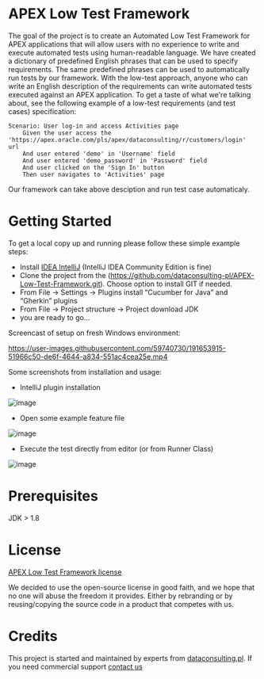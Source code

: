 # APEX Low Test Framework

The goal of the project is to create an Automated Low Test Framework for APEX applications that will allow users with no experience to write and execute automated tests using human-readable language. We have created a dictionary of predefined English phrases that can be used to specify requirements. The same predefined phrases can be used to automatically run tests by our framework. With the low-test approach, anyone who can write an English description of the requirements can write automated tests executed against an APEX application. To get a taste of what we're talking about, see the following example of a low-test requirements (and test cases) specification:

```
Scenario: User log-in and access Activities page
    Given the user access the 'https://apex.oracle.com/pls/apex/dataconsulting/r/customers/login' url
    And user entered 'demo' in 'Username' field
    And user entered 'demo_password' in 'Password' field
    And user clicked on the 'Sign In' button
    Then user navigates to 'Activities' page
```

Our framework can take above desciption and run test case automaticaly. 

# Getting Started

To get a local copy up and running please follow these simple example steps:
-	Install [IDEA IntelliJ](https://www.jetbrains.com/idea/download/#section=windows) (IntelliJ IDEA Community Edition is fine)
-	Clone the project from the (https://github.com/dataconsulting-pl/APEX-Low-Test-Framework.git). Choose option to install GIT if needed.
-	From File -> Settings -> Plugins install “Cucumber for Java” and “Gherkin” plugins
-   From File -> Project structure -> Project download JDK 
-   you are ready to go...

Screencast of setup on fresh Windows environment:


https://user-images.githubusercontent.com/59740730/191653915-51966c50-de6f-4644-a834-551ac4cea25e.mp4



Some screenshots from installation and usage:
- IntelliJ plugin installation

![image](https://user-images.githubusercontent.com/109535056/191544408-e6f5dec2-6569-41f3-98f2-43b252f0e83a.png)

-	Open some example feature file

 ![image](https://user-images.githubusercontent.com/109535056/191546535-835ca7d7-c81a-4d85-bd52-8c5e8ce37c5d.png)


-	Execute the test directly from editor (or from Runner Class)

![image](https://user-images.githubusercontent.com/109535056/191544006-df952fc1-c7aa-42b8-a302-826c504deb1c.png)

 
# Prerequisites
JDK > 1.8

# License
[APEX Low Test Framework license](LICENSE.md)

We decided to use the open-source license in good faith, and we hope that no one will abuse the freedom it provides. Either by rebranding or by reusing/copying the source code in a product that competes with us.

# Credits
This project is started and maintained by experts from [dataconsulting.pl](https://datacons.co.uk). If you need commercial support [contact us](https://datacons.co.uk/contacts/) 
